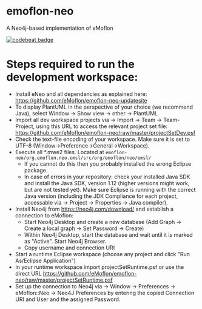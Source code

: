 # emoflon-neo
A Neo4j-based implementation of eMoflon

[![codebeat badge](https://codebeat.co/badges/3c0e1804-9cfb-4551-ac76-6456a2e06c6d)](https://codebeat.co/projects/github-com-emoflon-emoflon-neo-master)

# Steps required to run the development workspace:
- Install eNeo and all dependencies as explained here: https://github.com/eMoflon/emoflon-neo-updatesite
- To display PlantUML in the perspective of your choice (we recommend Java), select Window -> Show view -> other -> PlantUML
- Import all dev workspace projects via -> Import -> Team -> Team-Project, using this URL to access the relevant project set file: https://github.com/eMoflon/emoflon-neo/raw/master/projectSetDev.psf
- Check the text-file encoding of your workspace. Make sure it is set to UTF-8 (Window->Preference->General->Workspace).
- Execute all \*.mwe2 files. Located at `emoflon-neo/org.emoflon.neo.emsl/src/org/emoflon/neo/emsl/`
  * If you cannot do this then you probably installed the wrong Eclipse package.
  * In case of errors in your repository: check your installed Java SDK and install the Java SDK, version 1.12 (higher versions might work, but are not tested yet). Make sure Eclipse is running with the correct Java version (including the JDK Compliance for each project, accessable via -> Project -> Properties -> Java compiler). 
- Install Neo4j from https://neo4j.com/download/ and establish a connection to eMoflon:
  * Start Neo4j Desktop and create a new database (Add Graph -> Create a local graph -> Set Password -> Create)
  * Within Neo4j Desktop, start the database and wait until it is marked as "Active". Start Neo4j Browser.
  * Copy username and connection URI
- Start a runtime Eclipse workspace (choose any project and click "Run As/Eclipse Application")
- In your runtime workspace import projectSetRuntime.psf or use the direct URL https://github.com/eMoflon/emoflon-neo/raw/master/projectSetRuntime.psf
- Set up the connection to Neo4j via -> Window -> Preferences -> eMoflon::Neo -> Neo4J Preferences by entering the copied Connection URI and User and the assigned Password.
